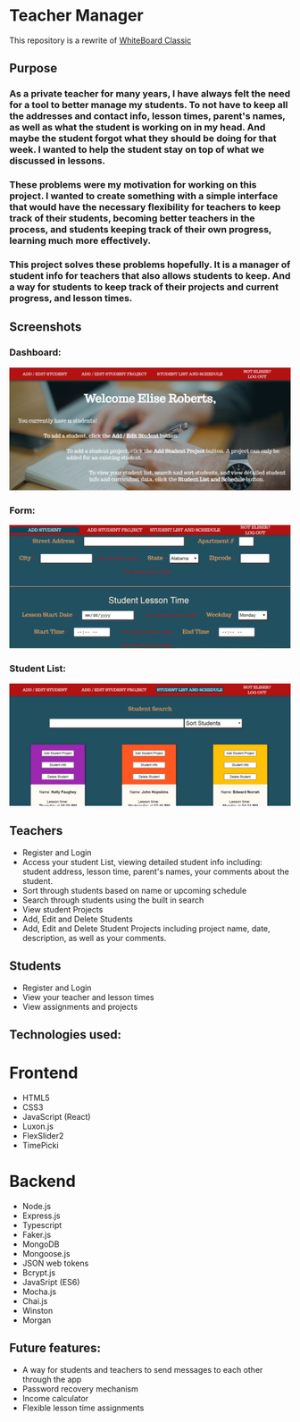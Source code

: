 # Teacher Manager

This repository is a rewrite of [WhiteBoard Classic](https://github.com/Juliafin/whiteboard_classic)

## Purpose 

### As a private teacher for many years, I have always felt the need for a tool to better manage my students. To not have to keep all the addresses and contact info, lesson times, parent's names, as well as what the student is working on in my head. And maybe the student forgot what they should be doing for that week. I wanted to help the student stay on top of what we discussed in lessons. 

### These problems were my motivation for working on this project. I wanted to create something with a simple interface that would have the necessary flexibility for teachers to keep track of their students, becoming better teachers in the process, and students keeping track of their own progress, learning much more effectively.

### This project solves these problems hopefully. It is a manager of student info for teachers that also allows students to keep. And a way for students to keep track of their projects and current progress, and lesson times. 



## Screenshots



### Dashboard: 

![Dashboard Screenshot](https://github.com/Juliafin/backend_node_capstone_curriculum_and_student_manager/blob/master/Docs/Curriculum_%20Dashboard.png)




### Form: 

![Form Screenshot](https://github.com/Juliafin/backend_node_capstone_curriculum_and_student_manager/blob/master/Docs/Curriculum_form.png)




### Student List:

![Student List Screenshot](https://github.com/Juliafin/backend_node_capstone_curriculum_and_student_manager/blob/master/Docs/Curriculum_Student_List.png)

## Teachers

- Register and Login
- Access your student List, viewing detailed student info including: student address, lesson time, parent's names, your comments about the student.
- Sort through students based on name or upcoming schedule
- Search through students using the built in search
- View student Projects
- Add, Edit and Delete Students
- Add, Edit and Delete Student Projects including project name, date, description, as well as your comments.


## Students

- Register and Login
- View your teacher and lesson times
- View assignments and projects


## Technologies used: 

# Frontend

<!-- To be implemented -->
- HTML5
- CSS3
- JavaScript (React)
- Luxon.js
- FlexSlider2
- TimePicki


# Backend

- Node.js
- Express.js
- Typescript
- Faker.js
- MongoDB
- Mongoose.js
- JSON web tokens
- Bcrypt.js
- JavaSript (ES6)
- Mocha.js
- Chai.js
- Winston
- Morgan


## Future features: 

- A way for students and teachers to send messages to each other through the app
- Password recovery mechanism
- Income calculator
- Flexible lesson time assignments